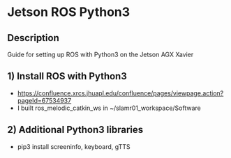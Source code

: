 # Jetson ROS Python3

## Description
Guide for setting up ROS with Python3 on the Jetson AGX Xavier

## 1) Install ROS with Python3
* https://confluence.xrcs.jhuapl.edu/confluence/pages/viewpage.action?pageId=67534937
* I built ros_melodic_catkin_ws in ~/slamr01_workspace/Software

## 2) Additional Python3 libraries
* pip3 install screeninfo, keyboard, gTTS